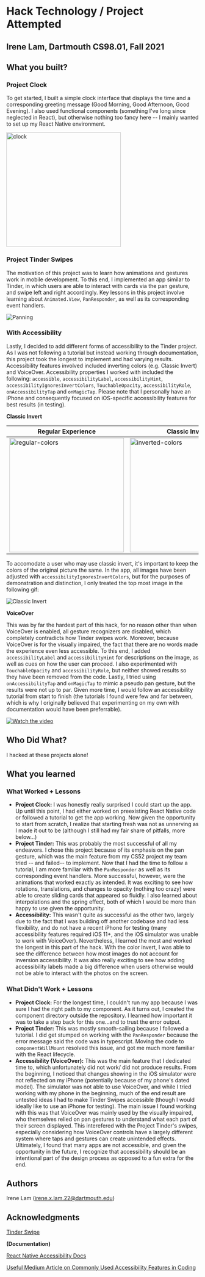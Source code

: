 # Hack Technology / Project Attempted
## Irene Lam, Dartmouth CS98.01, Fall 2021

## What you built? 

### Project Clock

To get started, I built a simple clock interface that displays the time and a corresponding greeting message (Good Morning, Good Afternoon, Good Evening). I also used functional components (something I've long since neglected in React), but otherwise nothing too fancy here -- I mainly wanted to set up my React Native environment.

<img src="assets/time.png" alt="clock" width="300"/>

### Project Tinder Swipes 

The motivation of this project was to learn how animations and gestures work in mobile development. To this end, I implemented an app similar to Tinder, in which users are able to interact with cards via the pan gesture, and swipe left and right accordingly. Key lessons in this project involve learning about `Animated.View`, `PanResponder`, as well as its corresponding event handlers.

![Panning](assets/panning.gif "Panning")

### With Accessibility

Lastly, I decided to add different forms of accessibility to the Tinder project. As I was not following a tutorial but instead working through documentation, this project took the longest to implement and had varying results. Accessibility features involved included inverting colors (e.g. Classic Invert) and VoiceOver. Accessibility properties I worked with included the following: `accessible`, `accessibilityLabel`, `accessibilityHint`, `accessibilityIgnoresInvertColors`, `TouchableOpacity`, `accessibilityRole`, `onAccessibilityTap` and `onMagicTap`. Please note that I personally have an iPhone and consequently focused on iOS-specific accessibility features for best results (in testing).

**Classic Invert**

| Regular Experience      | Classic Invert |
| ----------- | ----------- |
| <img src="assets/regular-colors.png" alt="regular-colors" width="300"/>      | <img src="assets/inverted-color.png" alt="inverted-colors" width="300"/>       |

To accomodate a user who may use classic invert, it's important to keep the colors of the original picture the same. In the app, all images have been adjusted with `accessibilityIgnoresInvertColors`, but for the purposes of demonstration and distinction, I only treated the top most image in the following gif:

![Classic Invert](assets/inverted-colors.gif "Classic Invert Gif")

**VoiceOver**

This was by far the hardest part of this hack, for no reason other than when VoiceOver is enabled, all gesture recognizers are disabled, which completely contradicts how Tinder swipes work. Moreover, because VoiceOver is for the visually impaired, the fact that there are no words made the experience even less accessible. To this end, I added `accessibilityLabel` and `accessibilityHint` for descriptions on the image, as well as cues on how the user can proceed. I also experimented with `TouchableOpacity` and `accessibilityRole`, but neither showed results so they have been removed from the code. Lastly, I tried using `onAccessibilityTap` and `onMagicTap` to mimic a pseudo pan gesture, but the results were not up to par. Given more time, I would follow an accessibility tutorial from start to finish (the tutorials I found were few and far between, which is why I originally believed that experimenting on my own with documentation would have been preferrable).

[![Watch the video](https://i.imgur.com/vKb2F1B.png)](assets/voice-over.mov)

## Who Did What?

I hacked at these projects alone!

## What you learned

### What Worked + Lessons

* **Project Clock:** I was honestly really surprised I could start up the app. Up until this point, I had either worked on preexisting React Native code or followed a tutorial to get the app working. Now given the opportunity to start from scratch, I realize that starting fresh was not as unnerving as I made it out to be (although I still had my fair share of pitfalls, more below...)
* **Project Tinder:** This was probably the most successful of all my endeavors. I chose this project because of its emphasis on the pan gesture, which was the main feature from my CS52 project my team tried -- and failed-- to implement. Now that I had the time to follow a tutorial, I am more familiar with the `PanResponder` as well as its corresponding event handlers. More successful, however, were the animations that worked exactly as intended. It was exciting to see how rotations, translations, and changes to opacity (nothing too crazy) were able to create sliding cards that appeared so fluidly. I also learned about interpolations and the spring effect, both of which I would be more than happy to use given the opportunity.
* **Accessibility:** This wasn't quite as successful as the other two, largely due to the fact that I was building off another codebase and had less flexibility, and do not have a recent iPhone for testing (many accessibility features required iOS 11+, and the iOS simulator was unable to work with VoiceOver). Nevertheless, I learned the most and worked the longest in this part of the hack. With the color invert, I was able to see the difference between how most images do not account for inversion accessibility. It was also really exciting to see how adding accessibility labels made a big difference when users otherwise would not be able to interact with the photos on the screen.

### What Didn't Work + Lessons

* **Project Clock:** For the longest time, I couldn't run my app because I was sure I had the right path to my component. As it turns out, I created the component directory outside the repository. I learned how important it was to take a step back for this one...and to trust the error output. 
* **Project Tinder:** This was mostly smooth-sailing because I followed a tutorial. I did get stumped on working with the `PanResponder` because the error message said the code was in typescript. Moving the code to `componentWillMount` resolved this issue, and got me much more familiar with the React lifecycle.
* **Accessibility (VoiceOver):** This was the main feature that I dedicated time to, which unfortunately did not work/ did not produce results. From the beginning, I noticed that changes showing in the iOS simulator were not reflected on my iPhone (potentially because of my phone's dated model). The simulator was not able to use VoiceOver, and while I tried working with my phone in the beginning, much of the end result are untested ideas I had to make Tinder Swipes accessible (though I would ideally like to use an iPhone for testing). The main issue I found working with this was that VoiceOver was mainly used by the visually impaired, who themselves relied on pan gestures to understand what each part of their screen displayed. This interefered with the Project Tinder's swipes, especially considering how VoiceOver controls have a largely different system where taps and gestures can create unintended effects. Ultimately, I found that many apps are not accessible, and given the opportunity in the future, I recognize that accessibility should be an intentional part of the design process as opposed to a fun extra for the end.  

## Authors

Irene Lam (irene.x.lam.22@dartmouth.edu)

## Acknowledgments

[Tinder Swipe](https://www.instamobile.io/react-native-controls/react-native-swipe-cards-tinder/)

**(Documentation)**

[React Native Accessibility Docs](https://reactnative.dev/docs/accessibility)

[Useful Medium Article on Commonly Used Accessibility Features in Coding](https://medium.com/@larenelg/creating-inclusive-apps-in-react-native-the-coding-bit-bd3832349009)